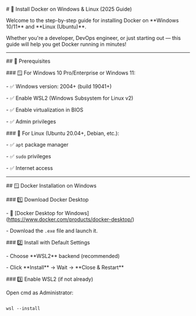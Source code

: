 \# 🚀 Install Docker on Windows \& Linux (2025 Guide)



Welcome to the step-by-step guide for installing Docker on \*\*Windows 10/11\*\* and \*\*Linux (Ubuntu)\*\*.



Whether you're a developer, DevOps engineer, or just starting out — this guide will help you get Docker running in minutes!



---



\## 📌 Prerequisites



\### 🪟 For Windows 10 Pro/Enterprise or Windows 11:

\- ✅ Windows version: 2004+ (build 19041+)

\- ✅ Enable WSL2 (Windows Subsystem for Linux v2)

\- ✅ Enable virtualization in BIOS

\- ✅ Admin privileges



\### 🐧 For Linux (Ubuntu 20.04+, Debian, etc.):

\- ✅ `apt` package manager

\- ✅ `sudo` privileges

\- ✅ Internet access



---



\## 🪟 Docker Installation on Windows



\### 1️⃣ Download Docker Desktop

\- 🔗 \[Docker Desktop for Windows](https://www.docker.com/products/docker-desktop/)

\- Download the `.exe` file and launch it.



\### 2️⃣ Install with Default Settings

\- Choose \*\*WSL2\*\* backend (recommended)

\- Click \*\*Install\*\* → Wait → \*\*Close \& Restart\*\*



\### 3️⃣ Enable WSL2 (if not already)

Open cmd as Administrator:



```windows command line

wsl --install



